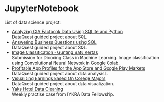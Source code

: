 # JupyterNotebook

List of data science project:

- [Analyzing CIA Factbook Data Using SQLite and Python](https://github.com/ChristopherAT/Jupyter-Notebook/tree/master/Analyzing%20CIA%20Factbook%20Data%20Using%20SQLite%20and%20Python)  
DataQuest guided project about SQL.
- [Answering Business Questions using SQL](https://github.com/ChristopherAT/Jupyter-Notebook/tree/master/Answering%20Business%20Questions%20using%20SQL)  
DataQuest guided project about SQL.
- [Image Classification - Gunting Batu Kertas](https://github.com/ChristopherAT/Jupyter-Notebook/tree/master/Image%20Classification%20-%20Gunting%20Batu%20Kertas)  
Submission for Dicoding Class in Machine Learning. Image classification using Convolutional Neural Network in Google Colab.
- [Profitable App Profiles for the App Store and Google Play Markets](https://github.com/ChristopherAT/Jupyter-Notebook/tree/master/Profitable%20App%20Profiles%20for%20the%20App%20Store%20and%20Google%20Play%20Markets)  
DataQuest guided project about data analysisL.
- [Visualizing Earnings Based On College Majors](https://github.com/ChristopherAT/Jupyter-Notebook/tree/master/Visualizing%20Earnings%20Based%20On%20College%20Majors)  
DataQuest guided project about data visualization.
- [Yaks Hotel Data Cleaning](https://github.com/ChristopherAT/Jupyter-Notebook/tree/master/Yaks%20Hotel%20Data%20Cleaning)  
Weekly practise case from IYKRA Data Fellowship.
